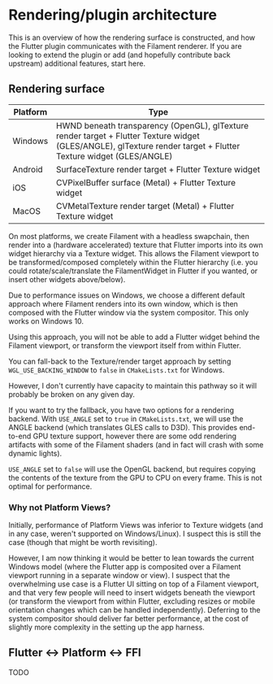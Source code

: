 # Rendering/plugin architecture

This is an overview of how the rendering surface is constructed, and how the Flutter plugin communicates with the Filament renderer. If you are looking to extend the plugin or add (and hopefully contribute back upstream) additional features, start here.

## Rendering surface

|Platform|Type|
|---|---|
|Windows|HWND beneath transparency (OpenGL), glTexture render target + Flutter Texture widget (GLES/ANGLE), glTexture render target + Flutter Texture widget (GLES/ANGLE)|
|Android|SurfaceTexture render target + Flutter Texture widget|
|iOS|CVPixelBuffer surface (Metal) + Flutter Texture widget|
|MacOS|CVMetalTexture render target (Metal) + Flutter Texture widget|

On most platforms, we create Filament with a headless swapchain, then render into a (hardware accelerated) texture that Flutter imports into its own widget hierarchy via a Texture widget. This allows the Filament viewport to be transformed/composed completely within the Flutter hierarchy (i.e. you could rotate/scale/translate the FilamentWidget in Flutter if you wanted, or insert other widgets above/below).

Due to performance issues on Windows, we choose a different default approach where Filament renders into its own window, which is then composed with the Flutter window via the system compositor. This only works on Windows 10.

Using this approach, you will not be able to add a Flutter widget behind the Filament viewport, or transform the viewport itself from within Flutter.

You can fall-back to the Texture/render target approach by setting `WGL_USE_BACKING_WINDOW` to `false` in `CMakeLists.txt` for Windows. 

However, I don't currently have capacity to maintain this pathway so it will probably be broken on any given day.

If you want to try the fallback, you have two options for a rendering backend. With `USE_ANGLE` set to `true` in `CMakeLists.txt`, we will use the ANGLE backend (which translates GLES calls to D3D). This provides end-to-end GPU texture support, however there are some odd rendering artifacts with some of the Filament shaders (and in fact will crash with some dynamic lights).

`USE_ANGLE` set to `false` will use the OpenGL backend, but requires copying the contents of the texture from the GPU to CPU on every frame. This is not optimal for performance.

### Why not Platform Views?

Initially, performance of Platform Views was inferior to Texture widgets (and in any case, weren't supported on Windows/Linux). I suspect this is still the case (though that might be worth revisiting).

However, I am now thinking it would be better to lean towards the current Windows model (where the Flutter app is composited over a Filament viewport running in a separate window or view). I suspect that the overwhelming use case is a Flutter UI sitting on top of a Filament viewport, and that very few people will need to insert widgets beneath the viewport (or transform the viewport from within Flutter, excluding resizes or mobile orientation changes which can be handled independently). Deferring to the system compositor should deliver far better performance, at the cost of slightly more complexity in the setting up the app harness.  

## Flutter <-> Platform <-> FFI

TODO